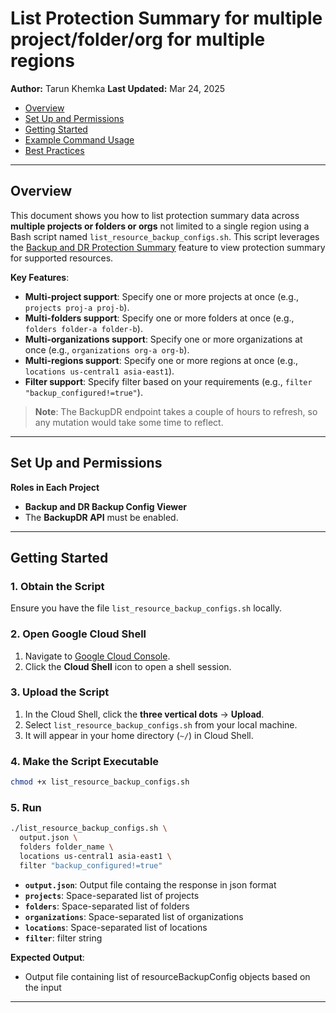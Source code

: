# List Protection Summary for multiple project/folder/org for multiple regions

**Author:** Tarun Khemka
**Last Updated:** Mar 24, 2025  

- [Overview](#overview)  
- [Set Up and Permissions](#set-up-and-permissions)  
- [Getting Started](#getting-started)  
- [Example Command Usage](#example-command-usage)  
- [Best Practices](#best-practices)  

---

## Overview

This document shows you how to list protection summary data across **multiple projects or folders or orgs** not limited to a single region using a Bash script named `list_resource_backup_configs.sh`. This script leverages the [Backup and DR Protection Summary](https://cloud.google.com/backup-disaster-recovery/docs/backup-admin/protection-summary?_gl=1*1tsvrak*_ga*NzkzNTI2MzUuMTczOTQwNjczNQ..*_ga_WH2QY8WWF5*MTczOTQwNDU4Ni42LjEuMTczOTQwOTczNC40OC4wLjA.) feature to view protection summary for supported resources.

**Key Features**:
- **Multi-project support**: Specify one or more projects at once (e.g., `projects proj-a proj-b`).
- **Multi-folders support**: Specify one or more folders at once (e.g., `folders folder-a folder-b`).
- **Multi-organizations support**: Specify one or more organizations at once (e.g., `organizations org-a org-b`).
- **Multi-regions support**: Specify one or more regions at once (e.g., `locations us-central1 asia-east1`).
- **Filter support**: Specify filter based on your requirements (e.g., `filter "backup_configured!=true"`).

> **Note**: The BackupDR endpoint takes a couple of hours to refresh, so any mutation would take some time to reflect.

---

## Set Up and Permissions

**Roles in Each Project**  
   - **Backup and DR Backup Config Viewer** 
   - The **BackupDR API** must be enabled.

---

## Getting Started

### 1. Obtain the Script
Ensure you have the file `list_resource_backup_configs.sh` locally.

### 2. Open Google Cloud Shell
1. Navigate to [Google Cloud Console](https://console.cloud.google.com).  
2. Click the **Cloud Shell** icon to open a shell session.

### 3. Upload the Script
1. In the Cloud Shell, click the **three vertical dots** → **Upload**.  
2. Select `list_resource_backup_configs.sh` from your local machine.  
3. It will appear in your home directory (`~/`) in Cloud Shell.

### 4. Make the Script Executable
```bash
chmod +x list_resource_backup_configs.sh
```

### 5. **Run** 
```bash
./list_resource_backup_configs.sh \
  output.json \
  folders folder_name \
  locations us-central1 asia-east1 \
  filter "backup_configured!=true"
```
- **`output.json`**: Output file containg the response in json format
- **`projects`**: Space-separated list of projects 
- **`folders`**: Space-separated list of folders
- **`organizations`**: Space-separated list of organizations
- **`locations`**: Space-separated list of locations
- **`filter`**: filter string

**Expected Output**:  
- Output file containing list of resourceBackupConfig objects based on the input

---
